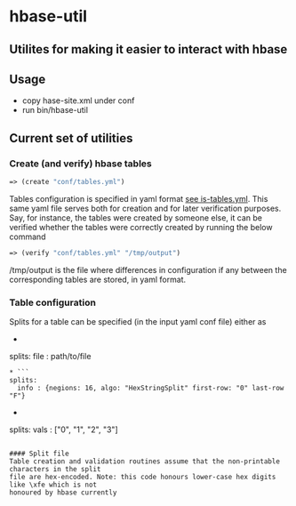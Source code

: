 # hbase-util

## Utilites for making it easier to interact with hbase

## Usage
* copy hase-site.xml under conf
* run bin/hbase-util

## Current set of utilities
### Create (and verify) hbase tables
```clojure
=> (create "conf/tables.yml")
```

Tables configuration is specified in yaml format [see is-tables.yml](./conf/is-tables.yml).
This same yaml file serves both for creation and for later verification purposes.
Say, for instance, the tables were created by someone else, it can be verified whether
the tables were correctly created by running the below command

```clojure
=> (verify "conf/tables.yml" "/tmp/output")
```
/tmp/output is the file where differences in configuration if any between the corresponding
tables are stored, in yaml format.


### Table configuration
Splits for a table can be specified (in the input yaml conf file) either as
* ```
splits:
  file : path/to/file
```
* ```
splits:
  info : {negions: 16, algo: "HexStringSplit" first-row: "0" last-row "F"}
```
* ```
splits:
  vals : ["0", "1", "2", "3"]
````

#### Split file
Table creation and validation routines assume that the non-printable characters in the split
file are hex-encoded. Note: this code honours lower-case hex digits like \xfe which is not
honoured by hbase currently
